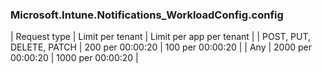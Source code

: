 <!-- markdownlint-disable MD041 h1-missing h1-not-first-->
### Microsoft.Intune.Notifications_WorkloadConfig.config
| Request type | Limit per tenant | Limit per app per tenant |
| POST, PUT, DELETE, PATCH | 200 per 00:00:20 | 100 per 00:00:20 |
| Any | 2000 per 00:00:20 | 1000 per 00:00:20 |
